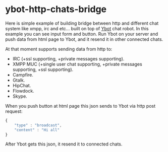 ybot-http-chats-bridge
========================

Here is simple example of building bridge between http and different chat system like xmpp, irc and etc... built on top of [Ybot](https://github.com/0xAX/Ybot) chat robot. In this example you can see input form and button. Run Ybot on your server and push data from html page to Ybot, and it resend it in other connected chats.

At that moment supports sending data from http to:

  * IRC (+ssl supporting, +private messages supporting).
  * XMPP MUC (+single user chat supporting, +private messages supporting, +ssl supporting).
  * Campfire.
  * Gtalk.
  * HipChat.
  * Flowdock.
  * Skype.
  
When you push button at html page this json sends to Ybot via http post request:

```javascript
{
	"type" : "broadcast", 
	"content" : "Hi all"
}
```

After Ybot gets this json, it resend it to connected chats.
